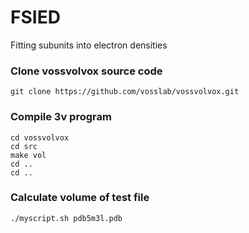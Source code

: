 # FSIED
Fitting subunits into electron densities


### Clone vossvolvox source code
```
git clone https://github.com/vosslab/vossvolvox.git
```

### Compile 3v program
```
cd vossvolvox
cd src
make vol
cd ..
cd ..
```

### Calculate volume of test file
```
./myscript.sh pdb5m3l.pdb
```
